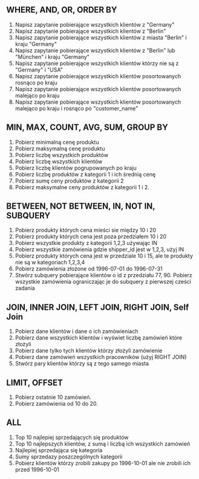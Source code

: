 ## WHERE, AND, OR, ORDER BY
1. Napisz zapytanie pobierające wszystkich klientów z "Germany"
2. Napisz zapytanie pobierające wszystkich klientów z "Berlin"
3. Napisz zapytanie pobierające wszystkich klientów z miasta "Berlin" i kraju "Germany"
4. Napisz zapytanie pobierające wszystkich klientów z "Berlin" lub "München" i kraju "Germany"
5. Napisz zapytanie pobierające wszystkich klientów którzy nie są z "Germany" i "USA"
6. Napisz zapytanie pobierające wszystkich klientów posortowanych rosnąco po kraju
7. Napisz zapytanie pobierające wszystkich klientów posortowanych malejąco po kraju
8. Napisz zapytanie pobierające wszystkich klientów posortowanych malejąco po kraju i rosnąco po "customer_name"

## MIN, MAX, COUNT, AVG, SUM, GROUP BY
1. Pobierz minimalną cenę produktu
2. Pobierz maksymalną cenę produktu
3. Pobierz liczbę wszystkich produktów
4. Pobierz liczbę wszystkich klientów
5. Pobierz liczbę klientów pogrupowanych po kraju
6. Pobierz liczbę produktów z kategorii 1 i ich średnią cenę
7. Pobierz sumę ceny produktów z kategorii 2
8. Pobierz maksymalne ceny produktów z kategorii 1 i 2.

## BETWEEN, NOT BETWEEN, IN, NOT IN, SUBQUERY
1. Pobierz produkty których cena mieści sie między 10 i 20
2. Pobierz produkty których cena jest poza przedziałem 10 i 20
3. Pobierz wszystkie produkty z kategorii 1,2,3 używając IN
4. Pobierz wszystkie zamówienia gdzie shipper_id jest w 1,2,3, użyj IN
5. Pobierz produkty których cena jest w przedziale 10 i 15, ale te produkty nie są w kategoriach 1,2,3,4
6. Pobierz zamówienia złożone od 1996-07-01 do 1996-07-31
7. Stwórz subquery pobierające klientów o id z przedziału 77, 90. Pobierz wszystkie zamówienia ograniczając je do subquery z pierwszej cześci zadania

## JOIN, INNER JOIN, LEFT JOIN, RIGHT JOIN, Self Join
1. Pobierz dane klientów i dane o ich zamówieniach
2. Pobierz dane wszystkich klientów i wyświet liczbę zamówień które złożyli
3. Pobierz dane tylko tych klientów którzy złożyli zamówienie
4. Pobierz dane zamówień wszystkich pracowników (użyj RIGHT JOIN)
5. Stwórz pary klientów którzy są z tego samego miasta

## LIMIT, OFFSET
1. Pobierz ostatnie 10 zamówień.
2. Pobierz zamówienia od 10 do 20.

## ALL
1. Top 10 najlepiej sprzedających się produktów
2. Top 10 najlepszych klientów, z sumą i liczbą ich wszystkich zamówień
3. Najlepiej sprzedająca się kategoria
4. Sumy sprzedazy poszczególnych kategorii
5. Pobierz klientów którzy zrobili zakupy po 1996-10-01 ale nie zrobili ich przed 1996-10-01
